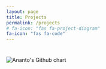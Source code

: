 ```yaml
---
layout: page
title: Projects
permalink: /projects
# fa-icon: "fas fa-project-diagram"
fa-icon: "fas fa-code"
---
```

<style>
    /* div#window-right {
    background: #ffe8e8;
} */
</style>
  
<!-- This is the list of my projects over the time :  
  
1. [Four In A Row]({{site.baseurl}}{%- link _projects/four-in-a-row.md -%})  

2. [Django Projects](https://github.com/niananto/django_projects)  

Follow me on [GitHub](https://github.com/niananto) -->


<link rel="stylesheet" href="{{site.baseurl}}{%- link assets/css/projects.css -%}">

<div class="project-flex-container">  
    <div class="project-list">
        <!-- here would be the list of repos -->
    </div>
    <div id="readme-container">
        <hr style="display:none">
        <h1 id="repo-name" style="text-align:center"></h1>
        <hr style="display:none">
        <div id="readme">
            <!-- here is the test -->
        </div>
    </div>
</div>

<div id="github-chart">
        <img src="http://ghchart.rshah.org/nazmulislamananto" alt="Ananto's Github chart" />
    </div>

<script src="{{site.baseurl}}{%- link assets/js/projects.js -%}"></script>
<script src="{{site.baseurl}}{%- link assets/js/mmd.js -%}"></script>
<!-- <script>console.log( mmd('Markdown is **sweet**') );</script> -->